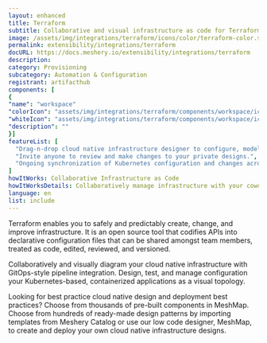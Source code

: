 ```yaml
---
layout: enhanced
title: Terraform
subtitle: Collaborative and visual infrastructure as code for Terraform
image: /assets/img/integrations/terraform/icons/color/terraform-color.svg
permalink: extensibility/integrations/terraform
docURL: https://docs.meshery.io/extensibility/integrations/terraform
description: 
category: Provisioning
subcategory: Automation & Configuration
registrant: artifacthub
components: [
{
"name": "workspace"
"colorIcon": "assets/img/integrations/terraform/components/workspace/icons/color/workspace-color.svg"
"whiteIcon": "assets/img/integrations/terraform/components/workspace/icons/white/workspace-white.svg"
"description": ""
}]
featureList: [
  "Drag-n-drop cloud native infrastructure designer to configure, model, and deploy your workloads.",
  "Invite anyone to review and make changes to your private designs.",
  "Ongoing synchronization of Kubernetes configuration and changes across any number of clusters."
]
howItWorks: Collaborative Infrastructure as Code
howItWorksDetails: Collaboratively manage infrastructure with your coworkers synchronously sharing the same designs.
language: en
list: include
---
```

<p>
Terraform enables you to safely and predictably create, change, and improve infrastructure. It is an open source tool that codifies APIs into declarative configuration files that can be shared amongst team members, treated as code, edited, reviewed, and versioned.
</p>
<p>
    Collaboratively and visually diagram your cloud native infrastructure with GitOps-style pipeline integration. Design, test, and manage configuration your Kubernetes-based, containerized applications as a visual topology.
</p>
<p>
    Looking for best practice cloud native design and deployment best practices? Choose from thousands of pre-built components in MeshMap. Choose from hundreds of ready-made design patterns by importing templates from Meshery Catalog or use our low code designer, MeshMap, to create and deploy your own cloud native infrastructure designs.
</p>

